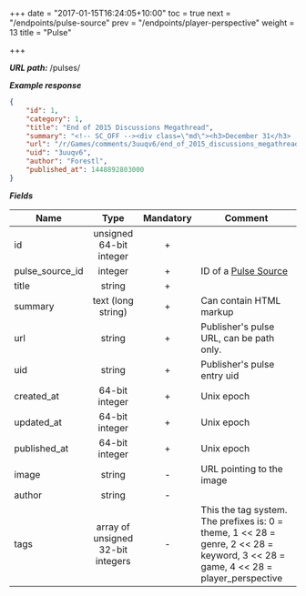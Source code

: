 +++
date = "2017-01-15T16:24:05+10:00"
toc = true
next = "/endpoints/pulse-source"
prev = "/endpoints/player-perspective"
weight = 13
title = "Pulse"

+++

***URL path:*** /pulses/

***Example response***

```json
{
    "id": 1,
    "category": 1,
    "title": "End of 2015 Discussions Megathread",
    "summary": "<!-- SC_OFF --><div class=\"md\"><h3>December 31</h3> ...",
    "url": "/r/Games/comments/3uuqv6/end_of_2015_discussions_megathread/",
    "uid": "3uuqv6",
    "author": "Forestl",
    "published_at": 1448892803000
}
```

***Fields***

| Name         | Type                    | Mandatory | Comment |
| ------------ |:-----------------------:|:---------:| ------- |
| id           | unsigned 64-bit integer |     +     ||
| pulse_source_id | integer              |     +     | ID of a [Pulse Source](../../endpoints/pulse-source) |
| title        | string                  |     +     ||
| summary      | text (long string)      |     +     | Can contain HTML markup |
| url          | string                  |     +     | Publisher's pulse URL, can be path only. |
| uid          | string                  |     +     | Publisher's pulse entry uid |
| created_at   | 64-bit integer                    |     +     | Unix epoch |
| updated_at   | 64-bit integer                    |     +     | Unix epoch |
| published_at | 64-bit integer          |     +     | Unix epoch |
| image        | string                  |     -     | URL pointing to the image |
| author       | string                  |     -     ||
| tags         | array of unsigned 32-bit integers |     -     | This the tag system. The prefixes is: 0 = theme, 1 << 28 = genre, 2 << 28 = keyword, 3 << 28 = game, 4 << 28 = player_perspective  |
